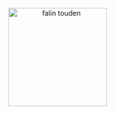 <p align="center">
    <img width="200" src="https://github.com/user-attachments/files/18480320/ezgif-2-0fc3efb8e5-0.zip" alt="falin touden">
</p>
